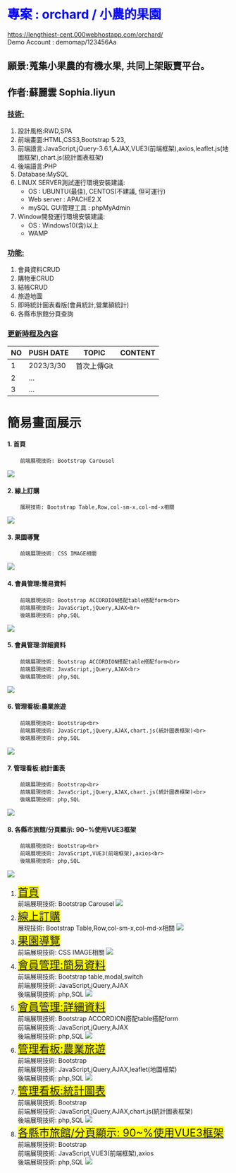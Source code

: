 <style>
.demo-title {
  color: green;
}
</style>

# <font color="blue">專案 : orchard / 小農的果園</font>
<a href="https://lengthiest-cent.000webhostapp.com/orchard/">https://lengthiest-cent.000webhostapp.com/orchard/</a>   
Demo Account : demomap/123456Aa

## 願景:蒐集小果農的有機水果, 共同上架販賣平台。
## 作者:蘇麗雲 Sophia.liyun
### <u>技術:</u>
<ol>
    <li>設計風格:RWD,SPA
    <li>前端畫面:HTML,CSS3,Bootstrap 5.23,</li>
    <li>前端語言:JavaScript,jQuery-3.6.1,AJAX,VUE3(前端框架),axios,leaflet.js(地圖框架),chart.js(統計圖表框架)</li>
    <li>後端語言:PHP</li>
    <li>Database:MySQL</li>
    <li>LINUX SERVER測試運行環境安裝建議:
        <ul>
            <li>OS : UBUNTU(最佳), CENTOS(不建議, 但可運行)
            <li>Web server : APACHE2.X
            <li>mySQL GUI管理工具 : phpMyAdmin
        </ul>
    </li>
    <li>Window開發運行環境安裝建議:
        <ul>
            <li>OS : Windows10(含)以上
            <li>WAMP
        </ul>
    </li>
</ol>

### <u>功能:</u>
<ol>
 <li>會員資料CRUD
 <li>購物車CRUD
 <li>結帳CRUD
 <li>旅遊地圖
 <li>即時統計圖表看版(會員統計,營業額統計)
 <li>各縣市旅館分頁查詢
</ol>

### <u>更新時程及內容</u>

 |NO |PUSH DATE|TOPIC|CONTENT|
 |-----|--------|--------|----|
 |1|2023/3/30|首次上傳Git||
 |2| ...     |||
 |3| ...     |||


# 簡易畫面展示

#### 1. 首頁
        前端展現技術: Bootstrap Carousel
<img src="gitDemo/gitDemo1.JPG">

#### 2. 線上訂購
        展現技術: Bootstrap Table,Row,col-sm-x,col-md-x相關
<img src="gitDemo/gitDemo2.JPG">

#### 3. 果園導覽
        前端展現技術: CSS IMAGE相關
<img src="gitDemo/gitDemo3.JPG">

#### 4. 會員管理:簡易資料
        前端展現技術: Bootstrap ACCORDION搭配table搭配form<br>
        前端展現技術: JavaScript,jQuery,AJAX<br>
        後端展現技術: php,SQL
<img src="gitDemo/gitDemo5.JPG">

#### 5. 會員管理:詳細資料
        前端展現技術: Bootstrap ACCORDION搭配table搭配form<br>
        前端展現技術: JavaScript,jQuery,AJAX<br>
        後端展現技術: php,SQL
<img src="gitDemo/gitDemo5.JPG">

#### 6. 管理看板:農業旅遊
        前端展現技術: Bootstrap<br>
        前端展現技術: JavaScript,jQuery,AJAX,chart.js(統計圖表框架)<br>
        後端展現技術: php,SQL
<img src="gitDemo/gitDemo7.JPG">

#### 7. 管理看板:統計圖表
        前端展現技術: Bootstrap<br>
        前端展現技術: JavaScript,jQuery,AJAX,chart.js(統計圖表框架)<br>
        後端展現技術: php,SQL
<img src="gitDemo/gitDemo7.JPG">

#### 8. 各縣市旅館/分頁顯示: 90~%使用VUE3框架
        前端展現技術: Bootstrap<br>
        前端展現技術: JavaScript,VUE3(前端框架),axios<br>
        後端展現技術: php,SQL
<img src="gitDemo/gitDemo8.JPG">

<ol>
    <li><u style="font-size:24px;background-color:#ffff00">首頁</u><br>
        前端展現技術: Bootstrap Carousel
        <img src="gitDemo/gitDemo1.JPG">
    </li>
    <li><u style="font-size:24px;background-color:#ffff00">線上訂購</u><br>
        展現技術: Bootstrap Table,Row,col-sm-x,col-md-x相關
        <img src="gitDemo/gitDemo2.JPG">
    </li>
    <li><u style="font-size:24px;background-color:#ffff00">果園導覽</u><br>
        前端展現技術: CSS IMAGE相關
        <img src="gitDemo/gitDemo3.JPG">
    </li>
    <li><u style="font-size:24px;background-color:#ffff00">會員管理:簡易資料</u><br>
        前端展現技術: Bootstrap table,modal,switch<br>
        前端展現技術: JavaScript,jQuery,AJAX<br>
        後端展現技術: php,SQL
        <img src="gitDemo/gitDemo4.JPG">
    </li>
    <li><u style="font-size:24px;background-color:#ffff00">會員管理:詳細資料</u><br>
        前端展現技術: Bootstrap ACCORDION搭配table搭配form<br>
        前端展現技術: JavaScript,jQuery,AJAX<br>
        後端展現技術: php,SQL
        <img src="gitDemo/gitDemo5.JPG">
    </li>
    <li><u style="font-size:24px;background-color:#ffff00">管理看板:農業旅遊</u><br>
        前端展現技術: Bootstrap<br>
        前端展現技術: JavaScript,jQuery,AJAX,leaflet(地圖框架)<br>
        後端展現技術: php,SQL
        <img src="gitDemo/gitDemo6.JPG">
    </li>
    <li><u style="font-size:24px;background-color:#ffff00">管理看板:統計圖表</u><br>
        前端展現技術: Bootstrap<br>
        前端展現技術: JavaScript,jQuery,AJAX,chart.js(統計圖表框架)<br>
        後端展現技術: php,SQL
        <img src="gitDemo/gitDemo7.JPG">
    </li>
    <li><u style="font-size:24px;background-color:#ffff00">各縣市旅館/分頁顯示: 90~%使用VUE3框架</u><br>
        前端展現技術: Bootstrap<br>
        前端展現技術: JavaScript,VUE3(前端框架),axios<br>
        後端展現技術: php,SQL
        <img src="gitDemo/gitDemo8.JPG">
    </li>
</ol>